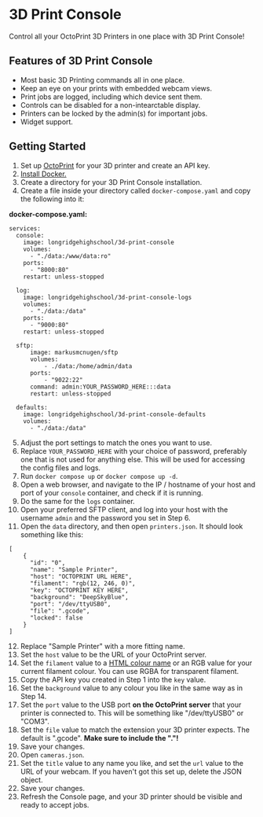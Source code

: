 # 3D Print Console

Control all your OctoPrint 3D Printers in one place with 3D Print Console!

## Features of 3D Print Console

- Most basic 3D Printing commands all in one place.
- Keep an eye on your prints with embedded webcam views.
- Print jobs are logged, including which device sent them.
- Controls can be disabled for a non-intearctable display.
- Printers can be locked by the admin(s) for important jobs.
- Widget support.
 
## Getting Started

1. Set up [OctoPrint](https://octoprint.org/) for your 3D printer and create an API key.
2. [Install Docker.](https://www.docker.com/get-started/)
3. Create a directory for your 3D Print Console installation.
4. Create a file inside your directory called ```docker-compose.yaml``` and copy the following into it:

  **docker-compose.yaml:**
  ```
  services:
    console:
      image: longridgehighschool/3d-print-console
      volumes:
        - "./data:/www/data:ro"
      ports:
        - "8000:80"
      restart: unless-stopped

    log:
      image: longridgehighschool/3d-print-console-logs
      volumes:
        - "./data:/data"
      ports:
        - "9000:80"
      restart: unless-stopped

    sftp:
        image: markusmcnugen/sftp
        volumes:
            - ./data:/home/admin/data
        ports:
            - "9022:22"
        command: admin:YOUR_PASSWORD_HERE:::data
        restart: unless-stopped

    defaults: 
      image: longridgehighschool/3d-print-console-defaults
      volumes:
        - "./data:/data"
  ```

5. Adjust the port settings to match the ones you want to use.
6. Replace ```YOUR_PASSWORD_HERE``` with your choice of password, preferably one that is not used for anything else. This will be used for accessing the config files and logs.
7. Run ```docker compose up``` or ```docker compose up -d```.
8. Open a web browser, and navigate to the IP / hostname of your host and port of your ```console``` container, and check if it is running.
9. Do the same for the ```logs``` container.
10. Open your preferred SFTP client, and log into your host with the username ```admin``` and the password you set in Step 6.
11. Open the ```data``` directory, and then open ```printers.json```. It should look something like this:
```
[
    {
      "id": "0",
      "name": "Sample Printer",
      "host": "OCTOPRINT URL HERE",
      "filament": "rgb(12, 246, 0)",
      "key": "OCTOPRINT KEY HERE",
      "background": "DeepSkyBlue",
      "port": "/dev/ttyUSB0",
      "file": ".gcode",
      "locked": false
    }
]
```
12. Replace "Sample Printer" with a more fitting name.
13. Set the ```host``` value to be the URL of your OctoPrint server.
14. Set the ```filament``` value to a [HTML colour name](https://www.w3schools.com/TAGS/ref_colornames.asp) or an RGB value for your current filament colour. You can use RGBA for transparent filament.
15. Copy the API key you created in Step 1 into the ```key``` value.
16. Set the ```background``` value to any colour you like in the same way as in Step 14.
17. Set the ```port``` value to the USB port **on the OctoPrint server** that your printer is connected to. This will be something like "/dev/ttyUSB0" or "COM3".
18. Set the ```file``` value to match the extension your 3D printer expects. The default is ".gcode". **Make sure to include the "."!**
19. Save your changes.
20. Open ```cameras.json```.
21. Set the ```title``` value to any name you like, and set the ```url``` value to the URL of your webcam. If you haven't got this set up, delete the JSON object.
22. Save your changes.
23. Refresh the Console page, and your 3D printer should be visible and ready to accept jobs.
